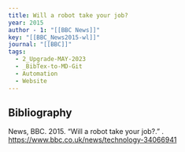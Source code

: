```yaml
---
title: Will a robot take your job?
year: 2015
author - 1: "[[BBC News]]"
key: "[[BBC_News2015-wl]]"
journal: "[[BBC]]"
tags:
  - 2_Upgrade-MAY-2023
  - _BibTex-to-MD-Git
  - Automation
  - Website
---
```


## Bibliography
News, BBC. 2015. “Will a robot take your job?.” . https://www.bbc.co.uk/news/technology-34066941